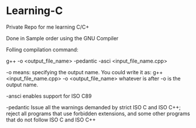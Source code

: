 # Learning-C
Private Repo for me learning C/C+

Done in Sample order using the GNU Compiler

Folling compilation command:

g++ -o <output_file_name> -pedantic -asci <input_file_name.cpp>

-o 
means: specifying the output name. You could write it as: g++ <input_file_name.cpp> -o <output_file_name>
whatever is after -o is the output name.

-ansci 
enables support for ISO C89

-pedantic
Issue all the warnings demanded by strict ISO C and ISO C++; reject all programs that use forbidden extensions, and some other programs that do not follow ISO C and ISO C++
